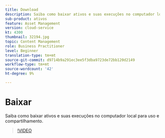 ```yaml
---
title: Download
description: Saiba como baixar ativos e suas execuções no computador local para uso e compartilhamento.
sub-product: ativos
feature: Asset Management
version: cloud-service
kt: 4300
thumbnail: 32194.jpg
topic: Content Management
role: Business Practitioner
level: Beginner
translation-type: tm+mt
source-git-commit: d9714b9a291ec3ee5f3dba9723de72bb120d2149
workflow-type: tm+mt
source-wordcount: '42'
ht-degree: 9%

---
```



# Baixar

Saiba como baixar ativos e suas execuções no computador local para uso e compartilhamento.

>[!VIDEO](https://video.tv.adobe.com/v/35090/?quality=12&learn=on&hidetitle=true)
